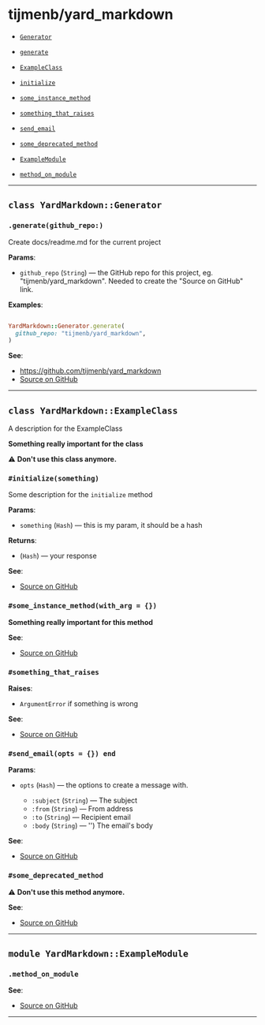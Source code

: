 # tijmenb/yard_markdown

- [`Generator`](#class-yardmarkdowngenerator)
 - [`generate`](#generategithub_repo)

- [`ExampleClass`](#class-yardmarkdownexampleclass)
 - [`initialize`](#initializesomething)
 - [`some_instance_method`](#some_instance_methodwith_arg--)
 - [`something_that_raises`](#something_that_raises)
 - [`send_email`](#send_emailopts---end)
 - [`some_deprecated_method`](#some_deprecated_method)

- [`ExampleModule`](#module-yardmarkdownexamplemodule)
 - [`method_on_module`](#method_on_module)

---

## `class YardMarkdown::Generator`

### `.generate(github_repo:)`

Create docs/readme.md for the current project

**Params**:

- `github_repo` (`String`) — the GitHub repo for this project, eg. "tijmenb/yard_markdown".
Needed to create the "Source on GitHub" link.
  

**Examples**:

```ruby

YardMarkdown::Generator.generate(
  github_repo: "tijmenb/yard_markdown",
)
```

**See**:
- https://github.com/tijmenb/yard_markdown
- [Source on GitHub](https://github.com/tijmenb/yard_markdown/blob/master/lib/yard_markdown/generator.rb#L16)

---

## `class YardMarkdown::ExampleClass`

A description for the ExampleClass

**Something really important for the class**

⚠️ **Don't use this class anymore.**

### `#initialize(something)`

Some description for the `initialize` method

**Params**:

- `something` (`Hash`) — this is my param, it should be a hash
  

**Returns**:

- (`Hash`) — your response

**See**:
- [Source on GitHub](https://github.com/tijmenb/yard_markdown/blob/master/lib/yard_markdown/test_classes/example_class.rb#L13)

### `#some_instance_method(with_arg = {})`

**Something really important for this method**


**See**:
- [Source on GitHub](https://github.com/tijmenb/yard_markdown/blob/master/lib/yard_markdown/test_classes/example_class.rb#L17)

### `#something_that_raises`


**Raises**:

- `ArgumentError` if something is wrong

**See**:
- [Source on GitHub](https://github.com/tijmenb/yard_markdown/blob/master/lib/yard_markdown/test_classes/example_class.rb#L21)

### `#send_email(opts = {}) end`

**Params**:

- `opts` (`Hash`) — the options to create a message with.
  
  - `:subject` (`String`) — The subject
  - `:from` (`String`) — From address
  - `:to` (`String`) — Recipient email
  - `:body` (`String`) — '') The email's body


**See**:
- [Source on GitHub](https://github.com/tijmenb/yard_markdown/blob/master/lib/yard_markdown/test_classes/example_class.rb#L29)

### `#some_deprecated_method`

⚠️ **Don't use this method anymore.**


**See**:
- [Source on GitHub](https://github.com/tijmenb/yard_markdown/blob/master/lib/yard_markdown/test_classes/example_class.rb#L32)

---

## `module YardMarkdown::ExampleModule`

### `.method_on_module`


**See**:
- [Source on GitHub](https://github.com/tijmenb/yard_markdown/blob/master/lib/yard_markdown/test_classes/example_class.rb#L38)

---

